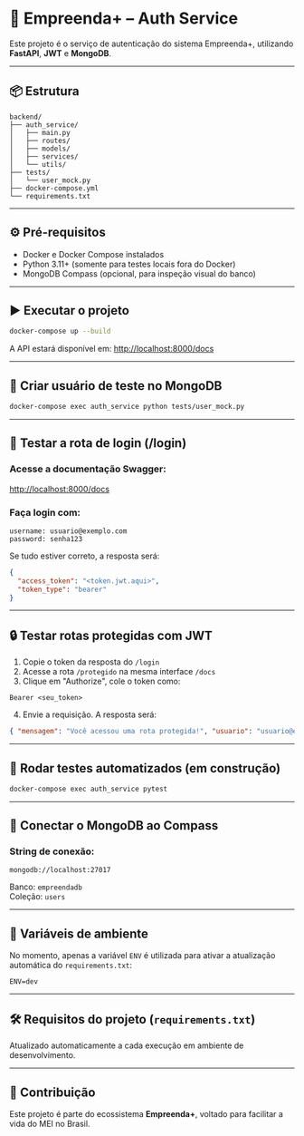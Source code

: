 # 🚀 Empreenda+ – Auth Service

Este projeto é o serviço de autenticação do sistema Empreenda+, utilizando **FastAPI**, **JWT** e **MongoDB**.

---

## 📦 Estrutura

```
backend/
├── auth_service/
│   ├── main.py
│   ├── routes/
│   ├── models/
│   ├── services/
│   └── utils/
├── tests/
│   └── user_mock.py
├── docker-compose.yml
└── requirements.txt
```

---

## ⚙️ Pré-requisitos

- Docker e Docker Compose instalados
- Python 3.11+ (somente para testes locais fora do Docker)
- MongoDB Compass (opcional, para inspeção visual do banco)

---

## ▶️ Executar o projeto

```bash
docker-compose up --build
```

A API estará disponível em: [http://localhost:8000/docs](http://localhost:8000/docs)

---

## 🧪 Criar usuário de teste no MongoDB

```bash
docker-compose exec auth_service python tests/user_mock.py
```

---

## 🔐 Testar a rota de login (/login)

### Acesse a documentação Swagger:
[http://localhost:8000/docs](http://localhost:8000/docs)

### Faça login com:

```
username: usuario@exemplo.com
password: senha123
```

Se tudo estiver correto, a resposta será:

```json
{
  "access_token": "<token.jwt.aqui>",
  "token_type": "bearer"
}
```

---

## 🔒 Testar rotas protegidas com JWT

1. Copie o token da resposta do `/login`
2. Acesse a rota `/protegido` na mesma interface `/docs`
3. Clique em "Authorize", cole o token como:

```
Bearer <seu_token>
```

4. Envie a requisição. A resposta será:

```json
{ "mensagem": "Você acessou uma rota protegida!", "usuario": "usuario@exemplo.com" }
```

---

## 🧪 Rodar testes automatizados (em construção)

```bash
docker-compose exec auth_service pytest
```

---

## 📂 Conectar o MongoDB ao Compass

### String de conexão:
```
mongodb://localhost:27017
```

Banco: `empreendadb`  
Coleção: `users`

---

## 📌 Variáveis de ambiente

No momento, apenas a variável `ENV` é utilizada para ativar a atualização automática do `requirements.txt`:

```env
ENV=dev
```

---

## 🛠️ Requisitos do projeto (`requirements.txt`)

Atualizado automaticamente a cada execução em ambiente de desenvolvimento.

---

## 👥 Contribuição

Este projeto é parte do ecossistema **Empreenda+**, voltado para facilitar a vida do MEI no Brasil.